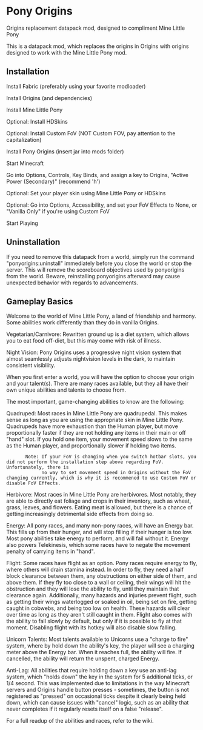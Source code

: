 # Pony Origins

Origins replacement datapack mod, designed to compliment Mine Little Pony

This is a datapack mod, which replaces the origins in Origins with origins designed to work with the Mine Little Pony mod.

## Installation

Install Fabric (preferably using your favorite modloader)

Install Origins (and dependencies)

Install Mine Little Pony

Optional: Install HDSkins

Optional: Install Custom FoV (NOT Custom FOV, pay attention to the capitalization)

Install Pony Origins (insert jar into mods folder)

Start Minecraft

Go into Options, Controls, Key Binds, and assign a key to Origins, "Active Power (Secondary)" (recommend 'h')

Optional: Set your player skin using Mine Little Pony or HDSkins

Optional: Go into Options, Accessibility, and set your FoV Effects to None, or "Vanilla Only" if you're using Custom FoV

Start Playing

## Uninstallation

If you need to remove this datapack from a world, simply run the command "ponyorigins:uninstall" immediately before you close the world or stop the server.
This will remove the scoreboard objectives used by ponyorigins from the world. Beware, reinstalling ponyorigins afterward may cause unexpected behavior with regards to advancements.

## Gameplay Basics

Welcome to the world of Mine Little Pony, a land of friendship and harmony. Some abilities work differently than they do in vanilla Origins.

Vegetarian/Carnivore: Rewritten ground up is a diet system, which allows you to eat food off-diet, but this may come with risk of illness.

Night Vision: Pony Origins uses a progressive night vision system that almost seamlessly adjusts nightvision levels in the dark, to maintain consistent visibliity.

When you first enter a world, you will have the option to choose your origin and your talent(s). There are many races available, but they all have their own unique abilities and talents to choose from.

The most important, game-changing abilities to know are the following:

Quadruped: Most races in Mine Little Pony are quadrupedal. This makes sense as long as you are using the appropriate skin in Mine Little Pony.
           Quadrupeds have more exhaustion than the Human player, but move proportionally faster if they are not holding any items in their main or off "hand" slot.
           If you hold one item, your movement speed slows to the same as the Human player, and proportionally slower if holding two items.

           Note: If your FoV is changing when you switch hotbar slots, you did not perform the installation step above regarding FoV. Unfortunately, there is 
                 no way to set movement speed in Origins without the FoV changing currently, which is why it is recommened to use Costom FoV or disable FoV Effects.

Herbivore: Most races in Mine Little Pony are herbivores. Most notably, they are able to directly eat foliage and crops in their inventory, such as wheat, grass, 
           leaves, and flowers. Eating meat is allowed, but there is a chance of getting increasingly detrimental side effects from doing so.

Energy: All pony races, and many non-pony races, will have an Energy bar. This fills up from their hunger, and will stop filling if their hunger is too low. Most 
        pony abilities take energy to perform, and will fail without it. Energy also powers Telekinesis, which some races have to negate the movement penalty
        of carrying items in "hand".

Flight: Some races have flight as an option. Pony races require energy to fly, where others will drain stamina instead. In order to fly, they need a half block
        clearance between them, any obstructions on either side of them, and above them. If they fly too close to a wall or ceiling, their wings will hit the
        obstruction and they will lose the ability to fly, until they maintain that clearance again. Additionally, many hazards and injuries prevent flight, such as
        getting their wings waterlogged or soaked in oil, being set on fire, getting caught in cobwebs, and being too low on health. These hazards will clear
        over time as long as they aren't still caught in them. Flight also comes with the ability to fall slowly by default, but only if it is possible to fly at
        that moment. Disabling flight with its hotkey will also disable slow falling.

Unicorn Talents: Most talents available to Unicorns use a "charge to fire" system, where by hold down the ability's key, the player will see a charging meter above
                 the Energy bar. When it reaches full, the ability will fire. If cancelled, the ability will return the unspent, charged Energy.

Anti-Lag: All abilities that require holding down a key use an anti-lag system, which "holds down" the key in the system for 5 additional ticks, or 1/4 second.
          This was implemented due to limitations in the way Minecraft servers and Origins handle button presses - sometimes, the button is not registered as 
          "pressed" on occasional ticks despite it clearly being held down, which can cause issues with "cancel" logic, such as an ability that never completes if 
          it regularly resets itself on a false "release".

For a full readup of the abilities and races, refer to the wiki.
